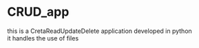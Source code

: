 # CRUD_app
this is a CretaReadUpdateDelete application developed in python  
it handles the use of files 
